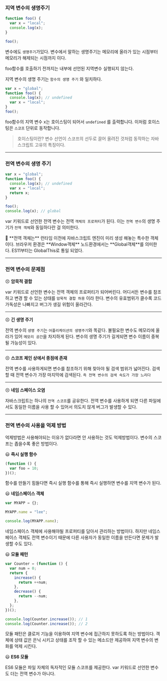 ### 지역 변수의 생명주기

```jsx
function foo() {
  var x = "local";
  console.log(x);
}

foo();
```

변수에도 `생명주기`가있다. 변수에서 말하는 생명주기는 메모리에 올라가 있는 시점부터 메모리가 해제되는 시점까지 이다.

foo함수를 호출하기 전까지는 내부에 선언된 지역변수 실행되지 않는다.

지역 변수의 생명 주기는 `함수의 생명 주기` 와 일치하다.

```jsx
var x = "global";
function foo() {
  console.log(x); // undefined
  var x = "local";
}
foo();
```

foo함수의 지역 변수 x는 호이스팅이 되어서 `undefined` 를 출력합니다. 이처럼 호이스팅은 `스코프` 단위로 동작합니다.

> 호이스팅이란?
> 변수 선언이 스코프의 선두로 끌어 올려진 것처럼 동작하는 자바스크립트 고유의 특징이다.

---

### 전역 변수의 생명 주기

```jsx
var x = "global";
function foo() {
  console.log(x); // undefined
  var x = "local";
  return x;
}

foo();
console.log(x); // global
```

var 키워드로 선언한 전역 변수는 전역 `객체의 프로퍼티`가 된다. 이는 `전역 변수`의 생명 주기가 `전역 객체`와 동일하다란 걸 의미한다.

<aside>
📌 **전역 객체는** 런타임 이전에 자바스크립트 엔진이 미리 생성 해놓는 특수한 객체이다.
브라우저 환경은 **Window객체** 노드환경에서는 **Global객체**를 의미한다. ES11부터는 GlobalThis로 통일 되었다.

</aside>

---

### 전역 변수의 문제점

😣 **암묵적 결합**

var 키워드로 선언한 변수는 전역 객체의 프로퍼티가 되어버린다. 어디서든 변수를 참조하고 변경 할 수 있는 상태를 `암묵적 결합 허용` 이라 한다. 변수의 유효범위가 클수록 코드 가독성은 나빠지고 버그가 생길 위험이 올라간다.

---

😣 **긴 생명 주기**

전역 변수의 `생명 주기`는 `어플리케이션의 생명주기`와 똑같다. 불필요한 변수도 메모리에 올라가 있어 `메모리 공간`을 차지하게 된다. 변수의 생명 주기가 길게되면 변수 이름이 중복될 가능성이 있다.

---

😣 **스코프 체인 상에서 종점에 존재**

전역 변수를 사용하게되면 변수를 참조하기 위해 찾아야 될 검색 범위가 넓어진다. 검색할 때 전역 변수가 가장 마지막에 검색된다. `즉 전역 변수의 검색 속도가 가장 느리다`

---

😣 **네임 스페이스 오염**

자바스크립트는 하나의 `전역 스코프`를 공유한다. 전역 변수를 사용하게 되면 다른 파일에서도 동일한 이름을 사용 할 수 있어서 의도치 않게 버그가 발생할 수 있다.

---

### 전역 변수의 사용을 억제 방법

억제방법은 사용해야되는 이유가 없다라면 안 사용하는 것도 억제방법이다. 변수의 스코프는 좁을수록 좋은 방법이다.

😃 **즉시 실행 함수**

```jsx
(function () {
  var foo = 10;
})();
```

함수를 만들기 힘들다면 즉시 실행 함수를 통해 즉시 실행하면 변수를 지역 변수가 된다.

😃 **네임스페이스 객체**

```jsx
var MYAPP = {};

MYAPP.name = "lee";

console.log(MYAPP.name);
```

네임스페이스 객체에 사용해야될 프로퍼티를 담아서 관리하는 방법이다. 하지만 네임스페이스 객체도 전역 변수이기 때문에 다른 사용자가 동일한 이름을 만든다면 문제가 발생할 수도 있다.

😃 **모듈 패턴**

```jsx
var Counter = (function () {
  var num = 0;
  return {
    increase() {
      return ++num;
    },
    decrease() {
      return --num;
    },
  };
})();

console.log(Counter.increase()); // 1
console.log(Counter.increase()); // 2
```

모듈 패턴은 클로저 기능을 이용하여 지역 변수에 접근하지 못하도록 하는 방법이다. 객체에 상태 값은 은닉 시키고 상태를 조작 할 수 있는 메소드만 제공하여 지역 변수의 변화를 억제 시킨다.

😃 **ES6 모듈**

ES6 모듈은 파일 자체의 독자적인 모듈 스코프를 제공한다. var 키워드로 선언한 변수도 더는 전역 변수가 아니다.
